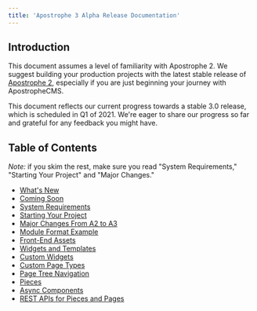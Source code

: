 ```yaml
---
title: 'Apostrophe 3 Alpha Release Documentation'
---
```


## Introduction

This document assumes a level of familiarity with Apostrophe 2. We suggest building your production projects with the latest stable release of [Apostrophe 2](https://docs.apostrophecms.org), especially if you are just beginning your journey with ApostropheCMS.

This document reflects our current progress towards a stable 3.0 release, which is scheduled in Q1 of 2021. We're eager to share our progress so far and grateful for any feedback you might have.

## Table of Contents

*Note:* if you skim the rest, make sure you read "System Requirements," "Starting Your Project" and "Major Changes."

* [What's New](whats-new.md)
* [Coming Soon](coming-soon.md)
* [System Requirements](system-requirements.md)
* [Starting Your Project](starting-your-project.md)
* [Major Changes From A2 to A3](major-changes.md)
* [Module Format Example](module-format-example.md)
* [Front-End Assets](front-end-assets.md)
* [Widgets and Templates](widgets-and-templates.md)
* [Custom Widgets](custom-widgets.md)
* [Custom Page Types](custom-page-types.md)
* [Page Tree Navigation](page-tree-navigation.md)
* [Pieces](pieces.md)
* [Async Components](async-components.md)
* [REST APIs for Pieces and Pages](rest-apis.md)
